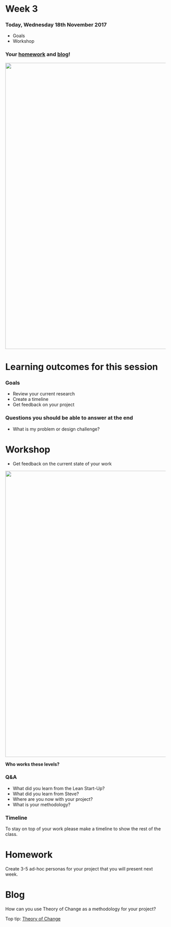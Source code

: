# Week 3

### Today, Wednesday 18th November 2017

* Goals
* Workshop

### Your [homework](#homework) and [blog](#blog)!

<img src="https://media.giphy.com/media/3o6oziEt5VUgsuunxS/giphy.gif" width="900">

# Learning outcomes for this session

### Goals

* Review your current research
* Create a timeline
* Get feedback on your project  

### Questions you should be able to answer at the end

* What is my problem or design challenge?

# Workshop

* Get feedback on the current state of your work

<img src="https://github.com/RavensbourneWebMedia/FinalMajorProject-/blob/2017/2018/assets%20/fourorderdeisgn.jpg" width="900">

**Who works these levels?**

### Q&A

* What did you learn from the Lean Start-Up?
* What did you learn from Steve?
* Where are you now with your project?
* What is your methodology?

### Timeline

To stay on top of your work please make a timeline to show the rest of the class.

# Homework

Create 3-5 ad-hoc personas for your project that you will present next week.

# Blog

How can you use Theory of Change as a methodology for your project?

Top tip: [Theory of Change](http://diytoolkit.org/tools/theory-of-change/)
